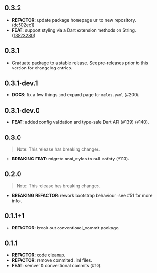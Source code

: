 ## 0.3.2

 - **REFACTOR**: update package homepage url to new repository. ([dc502ec1](https://github.com/invertase/dart-cli-utilities/commit/dc502ec1ae3b74f90cf1d43582026628ab1bfdda))
 - **FEAT**: support styling via a Dart extension methods on String. ([13823280](https://github.com/invertase/dart-cli-utilities/commit/13823280123780df459a30f3dc5772ce500d9b40))

## 0.3.1

 - Graduate package to a stable release. See pre-releases prior to this version for changelog entries.

## 0.3.1-dev.1

 - **DOCS**: fix a few things and expand page for `melos.yaml` (#200).

## 0.3.1-dev.0

 - **FEAT**: added config validation and type-safe Dart API (#139) (#140).

## 0.3.0

> Note: This release has breaking changes.

 - **BREAKING** **FEAT**: migrate ansi_styles to null-safety (#113).

## 0.2.0

> Note: This release has breaking changes.

 - **BREAKING** **REFACTOR**: rework bootstrap behaviour (see #51 for more info).

## 0.1.1+1

 - **REFACTOR**: break out conventional_commit package.

## 0.1.1

 - **REFACTOR**: code cleanup.
 - **REFACTOR**: remove commited .iml files.
 - **FEAT**: semver & conventional commits (#10).

